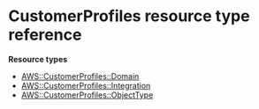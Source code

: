 # CustomerProfiles resource type reference<a name="AWS_CustomerProfiles"></a>

**Resource types**
+ [AWS::CustomerProfiles::Domain](aws-resource-customerprofiles-domain.md)
+ [AWS::CustomerProfiles::Integration](aws-resource-customerprofiles-integration.md)
+ [AWS::CustomerProfiles::ObjectType](aws-resource-customerprofiles-objecttype.md)
